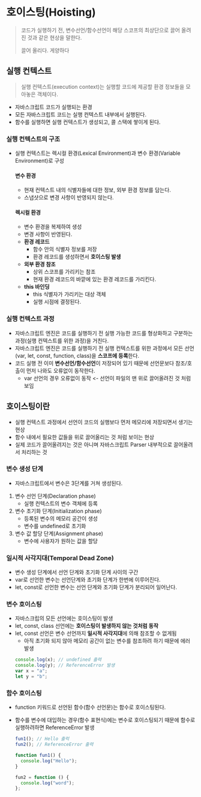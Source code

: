 # 호이스팅(Hoisting)

> 코드가 실행하기 전, 변수선언/함수선언이 해당 스코프의 최상단으로 끌어 올려진 것과 같은 현상을 말한다.
>
> 끌어 올리다. 게양하다

## 실행 컨텍스트

> 실행 컨텍스트(execution context)는 실행할 코드에 제공할 환경 정보들을 모아놓은 객체이다.

- 자바스크립트 코드가 실행되는 환경
- 모든 자바스크립트 코드는 실행 컨텍스트 내부에서 실행된다.
- 함수를 실행하면 실행 컨텍스트가 생성되고, 콜 스택에 쌓이게 된다.

### 실행 컨텍스트의 구조

- 실행 컨텍스트는 렉시컬 환경(Lexical Environment)과 변수 환경(Variable Environment)로 구성
  #### 변수 환경
  - 현재 컨텍스트 내의 식별자들에 대한 정보, 외부 환경 정보를 담는다.
  - 스냅샷으로 변경 사항이 반영되지 않는다.
  #### 렉시컬 환경
  - 변수 환경을 복제하여 생성
  - 변경 사항이 반영된다.
  - **환경 레코드**
    - 함수 안의 식별자 정보를 저장
    - 환경 레코드를 생성하면서 **호이스팅 발생**
  - **외부 환경 참조**
    - 상위 스코프를 가리키는 참조
    - 현재 환경 레코드의 바깥에 있는 환경 레코드를 가리킨다.
  - **this 바인딩**
    - this 식별자가 가리키는 대상 객체
    - 실행 시점에 결정된다.

### 실행 컨텍스트 과정

- 자바스크립트 엔진은 코드를 실행하기 전 실행 가능한 코드를 형상화하고 구분하는 과정(실행 컨텍스트를 위한 과정)을 거친다.
- 자바스크립트 엔진은 코드를 실행하기 전 실행 컨텍스트를 위한 과정에서 모든 선언(var, let, const, function, class)을 **스코프에 등록**한다.
- 코드 실행 전 이미 **변수선언/함수선언**이 저장되어 있기 때문에 선언문보다 참조/호출이 먼저 나와도 오류없이 동작한다.
  - var 선언의 경우 오류없이 동작 <- 선언이 파일의 맨 위로 끌어올려진 것 처럼 보임

## 호이스팅이란

- 실행 컨텍스트 과정에서 선언이 코드의 실행보다 먼저 메모리에 저장되면서 생기는 현상
- 함수 내에서 필요한 값들을 위로 끌어올리는 것 처럼 보이는 현상
- 실제 코드가 끌어올려지는 것은 아니며 자바스크립트 Parser 내부적으로 끌어올려서 처리하는 것

### 변수 생성 단계

- 자바스크립트에서 변수은 3단계를 거쳐 생성된다.

1. 변수 선언 단계(Declaration phase)
   - 실행 컨텍스트의 변수 객체에 등록
2. 변수 초기화 단계(Initialization phase)
   - 등록된 변수의 메모리 공간이 생성
   - 변수를 undefined로 초기화
3. 변수 값 할당 단계(Assignment phase)
   - 변수에 사용자가 원하는 값을 할당

### 일시적 사각지대(Temporal Dead Zone)

- 변수 생성 단계에서 선언 단계와 초기화 단계 사이의 구간
- var로 선언한 변수는 선언단계와 초기화 단계가 한번에 이루어진다.
- let, const로 선언한 변수는 선언 단계와 초기화 단계가 분리되어 일어난다.

### 변수 호이스팅

- 자바스크립의 모든 선언에는 호이스팅이 발생
- let, const, class 선언에는 **호이스팅이 발생하지 않는 것처럼 동작**
- let, const 선언은 변수 선언까지 **일시적 사각지대**에 의해 참조할 수 없게됨
  - 아직 초기화 되지 않아 메모리 공간이 없는 변수를 참조하려 하기 때문에 에러 발생
  ```javascript
  console.log(x); // undefined 출력
  console.log(y); // ReferenceError 발생
  var x = "a";
  let y = "b";
  ```

### 함수 호이스팅

- function 키워드로 선언된 함수(함수 선언문)는 함수로 호이스팅된다.
- 함수를 변수에 대입하는 경우(함수 표현식)에는 변수로 호이스팅되기 때문에 함수로 실행하려하면 ReferenceError 발생

  ```javascript
  fun1(); // Hello 출럭
  fun2(); // ReferenceError 출력

  function fun1() {
    console.log("Hello");
  }

  fun2 = function () {
    console.log("word");
  };
  ```
